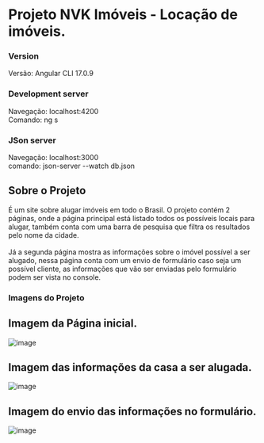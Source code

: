 # Projeto NVK Imóveis - Locação de imóveis.

### Version
Versão: Angular CLI 17.0.9

### Development server
Navegação: localhost:4200
<br>
Comando: ng s

### JSon server
Navegação: localhost:3000
<br>
comando: json-server --watch db.json

## Sobre o Projeto
É um site sobre alugar imóveis em todo o Brasil. O projeto contém 2 páginas, onde a página principal está listado todos os possíveis locais para alugar, também conta com uma barra de pesquisa que filtra os resultados pelo nome da cidade.
<br><br>
Já a segunda página mostra as informações sobre o imóvel possível a ser alugado, nessa página conta com um envio de formulário caso seja um possível cliente, as informações que vão ser enviadas pelo formulário podem ser vista no console. 

### Imagens do Projeto

## Imagem da Página inicial.
![image](https://github.com/AlexsandroCS/nvk-imoveis-angular/assets/112669853/596c5623-c02d-4892-a204-5ffc6fd08ba0)

## Imagem das informações da casa a ser alugada.
![image](https://github.com/AlexsandroCS/nvk-imoveis-angular/assets/112669853/555c3034-e2b1-4144-a9e7-2fbeef549e1a)

## Imagem do envio das informações no formulário.
![image](https://github.com/AlexsandroCS/nvk-imoveis-angular/assets/112669853/0407903d-8477-4212-bb7e-5c3f5f6653cf)

